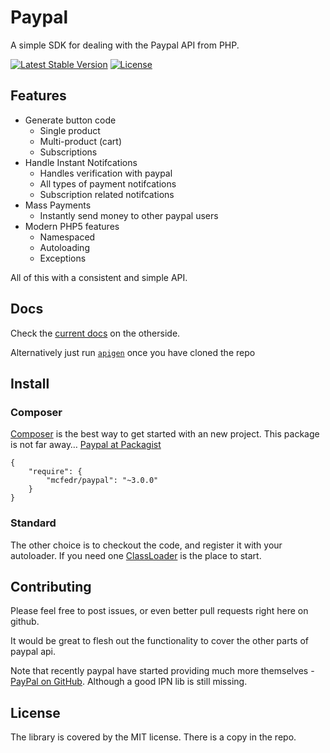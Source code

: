 # Paypal

A simple SDK for dealing with the Paypal API from PHP.

[![Latest Stable Version](https://poser.pugx.org/mcfedr/paypal/v/stable.png)](https://packagist.org/packages/mcfedr/paypal)
[![License](https://poser.pugx.org/mcfedr/paypal/license.png)](https://packagist.org/packages/mcfedr/paypal)

## Features

* Generate button code
  * Single product
  * Multi-product (cart)
  * Subscriptions
* Handle Instant Notifcations
  * Handles verification with paypal
  * All types of payment notifcations
  * Subscription related notifcations
* Mass Payments
  * Instantly send money to other paypal users
* Modern PHP5 features
  * Namespaced
  * Autoloading
  * Exceptions
  
All of this with a consistent and simple API.

## Docs

Check the [current docs](http://mcfedr.github.io/paypal-php/) on the otherside.

Alternatively just run [`apigen`](http://apigen.org/) once you have cloned the repo

## Install

### Composer

[Composer](http://getcomposer.org/) is the best way to get started with an new project. This package is not far away… [Paypal at Packagist](https://packagist.org/packages/mcfedr/paypal)

	{
	    "require": {
	        "mcfedr/paypal": "~3.0.0"
	    }
	}

### Standard

The other choice is to checkout the code, and register it with your autoloader. If you need one [ClassLoader](https://github.com/symfony/ClassLoader) is the place to start.

## Contributing

Please feel free to post issues, or even better pull requests right here on github.

It would be great to flesh out the functionality to cover the other parts of paypal api.

Note that recently paypal have started providing much more themselves - [PayPal on GitHub](https://github.com/paypal).
Although a good IPN lib is still missing.

## License

The library is covered by the MIT license. There is a copy in the repo.
